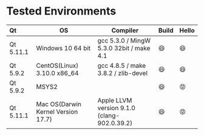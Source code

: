 # Tested Environments

| Qt        | OS                                 | Compiler                                    | Build   | Hello   |
| :-------- | ---------------------------------- | ------------------------------------------- | ------- | ------- |
| Qt 5.11.1 | Windows 10 64 bit                  | gcc 5.3.0 / MingW 5.3.0 32bit / make 4.1    | :smile: | :smile: |
| Qt 5.9.2  | CentOS(Linux) 3.10.0 x86_64        | gcc 4.8.5 / make 3.8.2 / zlib-devel         | :smile: | :smile: |
| Qt 5.9.2  | MSYS2                              |                                             | :smile: | :rage:  |
| Qt 5.11.1 | Mac OS(Darwin Kernel Version 17.7) | Apple LLVM version 9.1.0 (clang-902.0.39.2) | :smile: | :rage:  |

